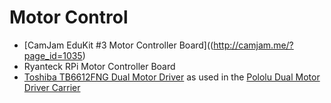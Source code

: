 # Motor Control

* [CamJam EduKit #3 Motor Controller Board]((http://camjam.me/?page_id=1035)
* Ryanteck RPi Motor Controller Board
* [Toshiba TB6612FNG Dual Motor Driver](http://toshiba.semicon-storage.com/info/lookup.jsp?pid=TB6612FNG&lang=en) as used in the [Pololu Dual Motor Driver Carrier](https://www.pololu.com/product/713)
